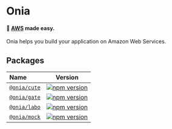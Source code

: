 # Onia

#### 🚀 [AWS](https://aws.amazon.com) made easy.

Onia helps you build your application on Amazon Web Services.

## Packages

| Name                                                                    |                                               Version                                               |
|:------------------------------------------------------------------------|:---------------------------------------------------------------------------------------------------:|
| [`@onia/cute`](https://github.com/spridev/onia/tree/main/packages/cute) | [![npm version](https://img.shields.io/npm/v/@onia/cute)](https://www.npmjs.com/package/@onia/cute) |
| [`@onia/gate`](https://github.com/spridev/onia/tree/main/packages/gate) | [![npm version](https://img.shields.io/npm/v/@onia/gate)](https://www.npmjs.com/package/@onia/gate) |
| [`@onia/labo`](https://github.com/spridev/onia/tree/main/packages/labo) | [![npm version](https://img.shields.io/npm/v/@onia/labo)](https://www.npmjs.com/package/@onia/labo) |
| [`@onia/mock`](https://github.com/spridev/onia/tree/main/packages/mock) | [![npm version](https://img.shields.io/npm/v/@onia/mock)](https://www.npmjs.com/package/@onia/mock) |
